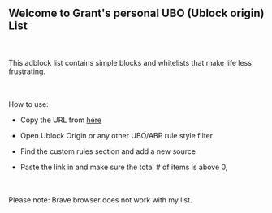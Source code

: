<h2>Welcome to Grant's personal UBO (Ublock origin) List</h2>

<br><br>
This adblock list contains simple blocks and whitelists that make life less frustrating.

<br><br>
How to use:

- Copy the URL from <a href="https://ubo.gkhull.com/adlist.txt ">here</a>

- Open Ublock Origin or any other UBO/ABP rule style filter

- Find the custom rules section and add a new source

- Paste the link in and make sure the total # of items is above 0,

<br><br>
Please note: Brave browser does not work with my list.


